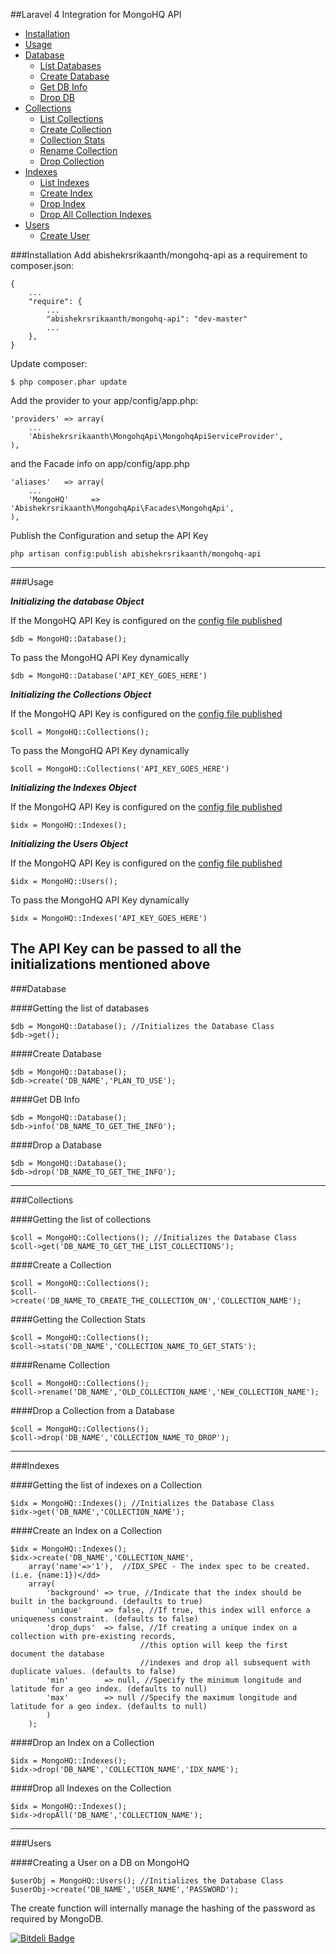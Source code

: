 ##Laravel 4 Integration for MongoHQ API


- [Installation](#install)
- [Usage](#usage)
- [Database](#database)
  - [List Databases](#list-db)
  - [Create Database](#create-db)
  - [Get DB Info](#info-db)
  - [Drop DB](#drop-db)
- [Collections](#collections)
  - [List Collections](#list-coll)
  - [Create Collection](#create-coll)
  - [Collection Stats](#stats-coll)
  - [Rename Collection](#rename-coll)
  - [Drop Collection](#drop-coll)
- [Indexes](#indexes)
  - [List Indexes](#list-idx)
  - [Create Index](#create-idx)
  - [Drop Index](#drop-idx)
  - [Drop All Collection Indexes](#drop-idx-all)
- [Users](#users)
  - [Create User](#create-user)


<a name="install"></a>
###Installation
Add abishekrsrikaanth/mongohq-api as a requirement to composer.json:
```
{
    ...
    "require": {
        ...
        "abishekrsrikaanth/mongohq-api": "dev-master"
        ...
    },
}
```
Update composer:
```
$ php composer.phar update
```
Add the provider to your app/config/app.php:
```
'providers' => array(
    ...
    'Abishekrsrikaanth\MongohqApi\MongohqApiServiceProvider',
),
```
and the Facade info on app/config/app.php
```
'aliases'   => array(
    ...
    'MongoHQ'     => 'Abishekrsrikaanth\MongohqApi\Facades\MongohqApi',
),
```
Publish the Configuration and setup the API Key<a name="config-publish"></a>
```
php artisan config:publish abishekrsrikaanth/mongohq-api
```
---------------------
<a name="usage"></a>
###Usage

***Initializing the database Object***

If the MongoHQ API Key is configured on the [config file published](#config-publish)
```
$db = MongoHQ::Database(); 
```

To pass the MongoHQ API Key dynamically

```
$db = MongoHQ::Database('API_KEY_GOES_HERE')
```

***Initializing the Collections Object***

If the MongoHQ API Key is configured on the [config file published](#config-publish)
```
$coll = MongoHQ::Collections(); 
```

To pass the MongoHQ API Key dynamically

```
$coll = MongoHQ::Collections('API_KEY_GOES_HERE')
```

***Initializing the Indexes Object***

If the MongoHQ API Key is configured on the [config file published](#config-publish)
```
$idx = MongoHQ::Indexes(); 
```

***Initializing the Users Object***

If the MongoHQ API Key is configured on the [config file published](#config-publish)
```
$idx = MongoHQ::Users(); 
```

To pass the MongoHQ API Key dynamically

```
$idx = MongoHQ::Indexes('API_KEY_GOES_HERE')
```

The API Key can be passed to all the initializations mentioned above
-------------------
<a name="database"></a>
###Database

<a name="list-db"></a>
####Getting the list of databases
```
$db = MongoHQ::Database(); //Initializes the Database Class
$db->get();
```

<a name="create-db"></a>
####Create Database
```
$db = MongoHQ::Database();
$db->create('DB_NAME','PLAN_TO_USE');
```

<a name="info-db"></a>
####Get DB Info
```
$db = MongoHQ::Database();
$db->info('DB_NAME_TO_GET_THE_INFO');
```

<a name="drop-db"></a>
####Drop a Database
```
$db = MongoHQ::Database();
$db->drop('DB_NAME_TO_GET_THE_INFO');
```
-------------------
<a name="collections"></a>
###Collections

<a name="list-coll"></a>
####Getting the list of collections
```
$coll = MongoHQ::Collections(); //Initializes the Database Class
$coll->get('DB_NAME_TO_GET_THE_LIST_COLLECTIONS');
```

<a name="create-coll"></a>
####Create a Collection
```
$coll = MongoHQ::Collections();
$coll->create('DB_NAME_TO_CREATE_THE_COLLECTION_ON','COLLECTION_NAME');
```

<a name="stats-coll"></a>
####Getting the Collection Stats
```
$coll = MongoHQ::Collections();
$coll->stats('DB_NAME','COLLECTION_NAME_TO_GET_STATS');
```

<a name="rename-coll"></a>
####Rename Collection
```
$coll = MongoHQ::Collections();
$coll->rename('DB_NAME','OLD_COLLECTION_NAME','NEW_COLLECTION_NAME');
```

<a name="drop-coll"></a>
####Drop a Collection from a Database
```
$coll = MongoHQ::Collections();
$coll->drop('DB_NAME','COLLECTION_NAME_TO_DROP');
```
-----------------
<a name="indexes"></a>
###Indexes

<a name="list-idx"></a>
####Getting the list of indexes on a Collection
```
$idx = MongoHQ::Indexes(); //Initializes the Database Class
$idx->get('DB_NAME','COLLECTION_NAME');
```

<a name="create-idx"></a>
####Create an Index on a Collection
```
$idx = MongoHQ::Indexes();
$idx->create('DB_NAME','COLLECTION_NAME',
    array('name'=>'1'),  //IDX_SPEC - The index spec to be created. (i.e. {name:1})</dd>
    array(
        'background' => true, //Indicate that the index should be built in the background. (defaults to true)
        'unique'     => false, //If true, this index will enforce a uniqueness constraint. (defaults to false)
        'drop_dups'  => false, //If creating a unique index on a collection with pre-existing records, 
                             //this option will keep the first document the database 
                             //indexes and drop all subsequent with duplicate values. (defaults to false)
        'min'        => null, //Specify the minimum longitude and latitude for a geo index. (defaults to null)
        'max'        => null //Specify the maximum longitude and latitude for a geo index. (defaults to null)
        )
    );

```
<a name="drop-idx"></a>
####Drop an Index on a Collection
```
$idx = MongoHQ::Indexes();
$idx->drop('DB_NAME','COLLECTION_NAME','IDX_NAME');
```
<a name="drop-idx-all"></a>
####Drop all Indexes on the Collection
```
$idx = MongoHQ::Indexes();
$idx->dropAll('DB_NAME','COLLECTION_NAME');
```

---------------------------
<a name="users"></a>
###Users

<a name="create-user"></a>
####Creating a User on a DB on MongoHQ
```
$userObj = MongoHQ::Users(); //Initializes the Database Class
$userObj->create('DB_NAME','USER_NAME','PASSWORD');
```

The create function will internally manage the hashing of the password as required by MongoDB.

[![Bitdeli Badge](https://d2weczhvl823v0.cloudfront.net/abishekrsrikaanth/mongohq-api-laravel4/trend.png)](https://bitdeli.com/free "Bitdeli Badge")
